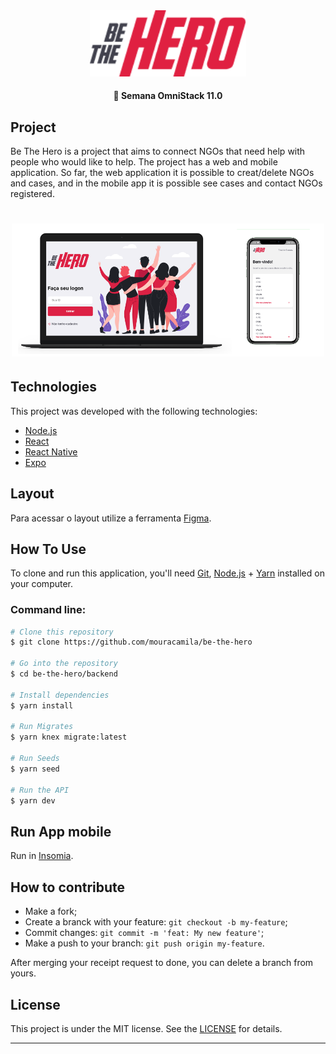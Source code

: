 <div align="center">
    <img 
        alt="BeTheHero" 
        title="#BeTheHero" 
        src="mobile/src/assets/logo@2x.png" 
        width="250px" 
    />
</div>

<h4 align="center"> 
	🚀 Semana OmniStack 11.0 
</h4>



## Project

Be The Hero is a project that aims to connect NGOs that need help with people who would like to help. The project has a web and mobile application. So far, the web application it is possible to creat/delete NGOs and cases, and in the mobile app it is possible see cases and contact NGOs registered. 

<h1 align="center">
    <img alt="Login-Page" title="Login-Page" src="web-app.png" width="500px" />
</h1>

## Technologies

This project was developed with the following technologies:

- [Node.js](https://nodejs.org/en/) 
- [React](https://reactjs.org)
- [React Native](https://reactnative.dev/)
- [Expo](https://expo.io/)

## Layout

Para acessar o layout utilize a ferramenta [Figma](https://www.figma.com/file/2C2yvw7jsCOGmaNUDftX9n/Be-The-Hero---OmniStack-11?node-id=0%3A1).

## How To Use

To clone and run this application, you'll need [Git](https://git-scm.com), [Node.js][nodejs] + [Yarn][yarn] installed on your computer.


### Command line:
```bash
# Clone this repository
$ git clone https://github.com/mouracamila/be-the-hero

# Go into the repository
$ cd be-the-hero/backend

# Install dependencies
$ yarn install

# Run Migrates
$ yarn knex migrate:latest 

# Run Seeds
$ yarn seed

# Run the API
$ yarn dev
```
## Run App mobile

Run in [Insomia](https://insomnia.rest/).


## How to contribute

- Make a fork;
- Create a branck with your feature: `git checkout -b my-feature`;
- Commit changes: `git commit -m 'feat: My new feature'`;
- Make a push to your branch: `git push origin my-feature`.

After merging your receipt request to done, you can delete a branch from yours.

## License

This project is under the MIT license. See the [LICENSE](LICENSE.md) for details.

---

[nodejs]: https://nodejs.org/
[yarn]: https://yarnpkg.com/
[vc]: https://code.visualstudio.com/
[vceditconfig]: https://marketplace.visualstudio.com/items?itemName=EditorConfig.EditorConfig
[vceslint]: https://marketplace.visualstudio.com/items?itemName=dbaeumer.vscode-eslint
[prettier]: https://marketplace.visualstudio.com/items?itemName=esbenp.prettier-vscode
